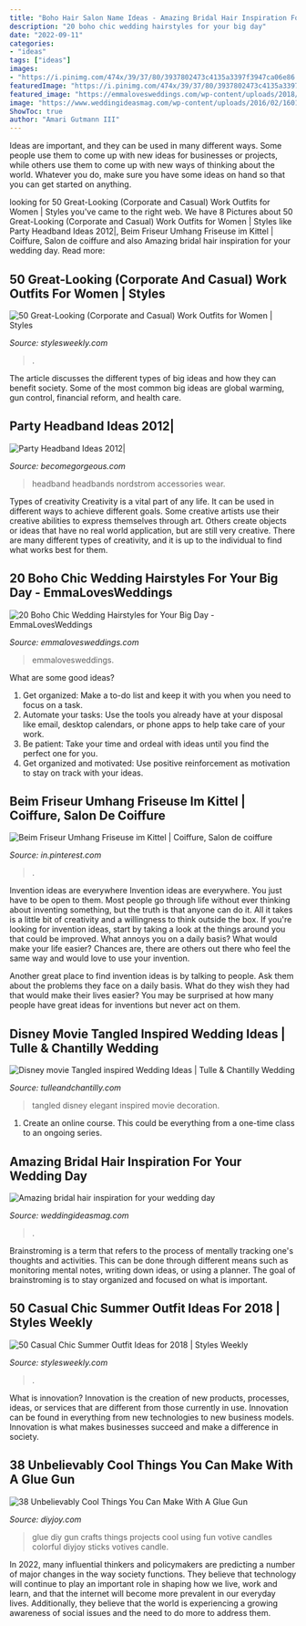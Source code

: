 ```yaml
---
title: "Boho Hair Salon Name Ideas - Amazing Bridal Hair Inspiration For Your Wedding Day"
description: "20 boho chic wedding hairstyles for your big day"
date: "2022-09-11"
categories:
- "ideas"
tags: ["ideas"]
images:
- "https://i.pinimg.com/474x/39/37/80/3937802473c4135a3397f3947ca06e86.jpg"
featuredImage: "https://i.pinimg.com/474x/39/37/80/3937802473c4135a3397f3947ca06e86.jpg"
featured_image: "https://emmalovesweddings.com/wp-content/uploads/2018/05/half-up-half-down-boho-wedding-hairstyle-with-floral-crown.jpg"
image: "https://www.weddingideasmag.com/wp-content/uploads/2016/02/160122-Bridal-0460.jpg"
ShowToc: true
author: "Amari Gutmann III"
---
```



Ideas are important, and they can be used in many different ways. Some people use them to come up with new ideas for businesses or projects, while others use them to come up with new ways of thinking about the world. Whatever you do, make sure you have some ideas on hand so that you can get started on anything.

	

		
looking for 50 Great-Looking (Corporate and Casual) Work Outfits for Women | Styles you've came to the right web. We have 8 Pictures about 50 Great-Looking (Corporate and Casual) Work Outfits for Women | Styles like Party Headband Ideas 2012|, Beim Friseur Umhang Friseuse im Kittel | Coiffure, Salon de coiffure and also Amazing bridal hair inspiration for your wedding day. Read more:
		
    
## 50 Great-Looking (Corporate And Casual) Work Outfits For Women | Styles

<img loading=lazy src="http://stylesweekly.com/wp-content/uploads/2018/01/50-great-looking-corporate-and-casual-work-outfits-for-women-14.jpg" onerror="this.onerror=null;this.src='https://tse1.mm.bing.net/th?id=OIP.RQNFqPFd0LBSO49o5StFRAHaLJ&amp;pid=15.1';" alt="50 Great-Looking (Corporate and Casual) Work Outfits for Women | Styles">

_Source: stylesweekly.com_

>. 

	

The article discusses the different types of big ideas and how they can benefit society. Some of the most common big ideas are global warming, gun control, financial reform, and health care.

    
## Party Headband Ideas 2012|

<img loading=lazy src="http://static.becomegorgeous.com/img/arts/2011/Dec/07/6152/nordstrom_headband_1.jpg" onerror="this.onerror=null;this.src='https://tse1.mm.bing.net/th?id=OIP.MjIsE9lgVclInJ4qnTwGrQHaLX&amp;pid=15.1';" alt="Party Headband Ideas 2012|">

_Source: becomegorgeous.com_

>headband headbands nordstrom accessories wear. 

	

Types of creativity
Creativity is a vital part of any life. It can be used in different ways to achieve different goals. Some creative artists use their creative abilities to express themselves through art. Others create objects or ideas that have no real world application, but are still very creative. There are many different types of creativity, and it is up to the individual to find what works best for them.

    
## 20 Boho Chic Wedding Hairstyles For Your Big Day - EmmaLovesWeddings

<img loading=lazy src="https://emmalovesweddings.com/wp-content/uploads/2018/05/half-up-half-down-boho-wedding-hairstyle-with-floral-crown.jpg" onerror="this.onerror=null;this.src='https://tse2.mm.bing.net/th?id=OIP.1ZfFcUuolH870PfCFgRPxgHaLH&amp;pid=15.1';" alt="20 Boho Chic Wedding Hairstyles for Your Big Day - EmmaLovesWeddings">

_Source: emmalovesweddings.com_

>emmalovesweddings. 

	

What are some good ideas?
1. Get organized: Make a to-do list and keep it with you when you need to focus on a task.
2. Automate your tasks: Use the tools you already have at your disposal like email, desktop calendars, or phone apps to help take care of your work.
3. Be patient: Take your time and ordeal with ideas until you find the perfect one for you.
4. Get organized and motivated: Use positive reinforcement as motivation to stay on track with your ideas.

    
## Beim Friseur Umhang Friseuse Im Kittel | Coiffure, Salon De Coiffure

<img loading=lazy src="https://i.pinimg.com/474x/39/37/80/3937802473c4135a3397f3947ca06e86.jpg" onerror="this.onerror=null;this.src='https://tse4.mm.bing.net/th?id=OIP.FolS4Qtd5fe2AwZs1DouKgAAAA&amp;pid=15.1';" alt="Beim Friseur Umhang Friseuse im Kittel | Coiffure, Salon de coiffure">

_Source: in.pinterest.com_

>. 

	

Invention ideas are everywhere
Invention ideas are everywhere. You just have to be open to them. Most people go through life without ever thinking about inventing something, but the truth is that anyone can do it. All it takes is a little bit of creativity and a willingness to think outside the box.
If you're looking for invention ideas, start by taking a look at the things around you that could be improved. What annoys you on a daily basis? What would make your life easier? Chances are, there are others out there who feel the same way and would love to use your invention.

Another great place to find invention ideas is by talking to people. Ask them about the problems they face on a daily basis. What do they wish they had that would make their lives easier? You may be surprised at how many people have great ideas for inventions but never act on them.

    
## Disney Movie Tangled Inspired Wedding Ideas | Tulle &amp; Chantilly Wedding

<img loading=lazy src="http://www.tulleandchantilly.com/blog/wp-content/uploads/2013/09/Elegant-Tangled-Wedding-Decoration-Inspirations.jpg" onerror="this.onerror=null;this.src='https://tse2.mm.bing.net/th?id=OIP.klq1_KeGB6-LTpK7cQ8lxwHaJw&amp;pid=15.1';" alt="Disney movie Tangled inspired Wedding Ideas | Tulle &amp; Chantilly Wedding">

_Source: tulleandchantilly.com_

>tangled disney elegant inspired movie decoration. 

	

1. Create an online course. This could be everything from a one-time class to an ongoing series.

    
## Amazing Bridal Hair Inspiration For Your Wedding Day

<img loading=lazy src="https://www.weddingideasmag.com/wp-content/uploads/2016/02/160122-Bridal-0460.jpg" onerror="this.onerror=null;this.src='https://tse4.mm.bing.net/th?id=OIP.LGSxyDelm_L47mIjAOOmlgHaLH&amp;pid=15.1';" alt="Amazing bridal hair inspiration for your wedding day">

_Source: weddingideasmag.com_

>. 

	

Brainstroming is a term that refers to the process of mentally tracking one's thoughts and activities. This can be done through different means such as monitoring mental notes, writing down ideas, or using a planner. The goal of brainstroming is to stay organized and focused on what is important.

    
## 50 Casual Chic Summer Outfit Ideas For 2018 | Styles Weekly

<img loading=lazy src="http://stylesweekly.com/wp-content/uploads/2017/12/50-casual-chic-summer-outfit-ideas-for-2018-16.jpg" onerror="this.onerror=null;this.src='https://tse3.mm.bing.net/th?id=OIP.qD432k1sFi0amfbMnNWvfAHaJm&amp;pid=15.1';" alt="50 Casual Chic Summer Outfit Ideas for 2018 | Styles Weekly">

_Source: stylesweekly.com_

>. 

	

What is innovation?
Innovation is the creation of new products, processes, ideas, or services that are different from those currently in use. Innovation can be found in everything from new technologies to new business models. Innovation is what makes businesses succeed and make a difference in society.

    
## 38 Unbelievably Cool Things You Can Make With A Glue Gun

<img loading=lazy src="http://diyjoy.com/wp-content/uploads/2015/11/DIY-Colorful-Votive-Candles-with-Hot-Glue.jpg" onerror="this.onerror=null;this.src='https://tse3.mm.bing.net/th?id=OIP.lbRiBfNGrRHrS87p-6bm0AHaKq&amp;pid=15.1';" alt="38 Unbelievably Cool Things You Can Make With A Glue Gun">

_Source: diyjoy.com_

>glue diy gun crafts things projects cool using fun votive candles colorful diyjoy sticks votives candle. 

	

In 2022, many influential thinkers and policymakers are predicting a number of major changes in the way society functions. They believe that technology will continue to play an important role in shaping how we live, work and learn, and that the internet will become more prevalent in our everyday lives. Additionally, they believe that the world is experiencing a growing awareness of social issues and the need to do more to address them.

